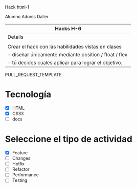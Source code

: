 Hack html-1

Alumno Adonis Daller


|Hacks   H-6 | 
|----------------------------------------------------------|
| Details                                                  |
|                                                          |
| Crear el hack con las habilidades vistas en clases |
|   - diseñar únicamente mediante position / float / flex. |
|   - tú decides cuales aplicar para lograr el objetivo. |


PULL_REQUEST_TEMPLATE
# Tecnología
- [X] HTML
- [X] CSS3
- [ ] docs

# Seleccione el tipo de actividad
- [X] Feature
- [ ] Changes
- [ ] Hotfix
- [ ] Refactor
- [ ] Performance
- [ ] Testing
